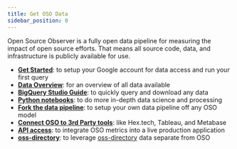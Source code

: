 ```yaml
---
title: Get OSO Data
sidebar_position: 0
---
```


Open Source Observer is a fully open data pipeline for measuring the impact of open source efforts.
That means all source code, data, and infrastructure is publicly available for use.

- [**Get Started**](../get-started/index.mdx): to setup your Google account for data access and run your first query
- [**Data Overview**](./overview/index.mdx): for an overview of all data available
- [**BigQuery Studio Guide**](./query-data.mdx): to quickly query and download any data
- [**Python notebooks**](./python-notebooks.md): to do more in-depth data science and processing
- [**Fork the data pipeline**](./fork-pipeline.md): to setup your own data pipeline off any OSO model
- [**Connect OSO to 3rd Party tools**](./3rd-party.mdx): like Hex.tech, Tableau, and Metabase
- [**API access**](./api.md): to integrate OSO metrics into a live production application
- [**oss-directory**](./oss-directory.md): to leverage [oss-directory](https://github.com/opensource-observer/oss-directory) data separate from OSO
